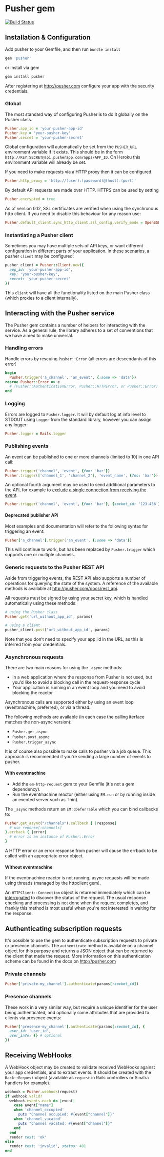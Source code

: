 Pusher gem
==========

[![Build Status](https://secure.travis-ci.org/pusher/pusher-http-ruby.svg?branch=master)](http://travis-ci.org/pusher/pusher-http-ruby)

## Installation & Configuration

Add pusher to your Gemfile, and then run `bundle install`

``` ruby
gem 'pusher'
```

or install via gem

``` bash
gem install pusher
```

After registering at <http://pusher.com> configure your app with the security credentials.

### Global

The most standard way of configuring Pusher is to do it globally on the Pusher class.

``` ruby
Pusher.app_id = 'your-pusher-app-id'
Pusher.key = 'your-pusher-key'
Pusher.secret = 'your-pusher-secret'
```

Global configuration will automatically be set from the `PUSHER_URL` environment variable if it exists. This should be in the form  `http://KEY:SECRET@api.pusherapp.com/apps/APP_ID`. On Heroku this environment variable will already be set.

If you need to make requests via a HTTP proxy then it can be configured

``` ruby
Pusher.http_proxy = 'http://(user):(password)@(host):(port)'
```

By default API requests are made over HTTP. HTTPS can be used by setting

``` ruby
Pusher.encrypted = true
```

As of version 0.12, SSL certificates are verified when using the synchronous http client. If you need to disable this behaviour for any reason use:

``` ruby
Pusher.default_client.sync_http_client.ssl_config.verify_mode = OpenSSL::SSL::VERIFY_NONE
```

### Instantiating a Pusher client

Sometimes you may have multiple sets of API keys, or want different configuration in different parts of your application. In these scenarios, a pusher `client` may be configured:

``` ruby
pusher_client = Pusher::Client.new({
  app_id: 'your-pusher-app-id',
  key: 'your-pusher-key',
  secret: 'your-pusher-secret'
})
```

This `client` will have all the functionality listed on the main Pusher class (which proxies to a client internally).



## Interacting with the Pusher service

The Pusher gem contains a number of helpers for interacting with the service. As a general rule, the library adheres to a set of conventions that we have aimed to make universal.

### Handling errors

Handle errors by rescuing `Pusher::Error` (all errors are descendants of this error)

``` ruby
begin
  Pusher.trigger('a_channel', 'an_event', {:some => 'data'})
rescue Pusher::Error => e
  # (Pusher::AuthenticationError, Pusher::HTTPError, or Pusher::Error)
end
```

### Logging

Errors are logged to `Pusher.logger`. It will by default log at info level to STDOUT using `Logger` from the standard library, however you can assign any logger:

``` ruby
Pusher.logger = Rails.logger
```

### Publishing events

An event can be published to one or more channels (limited to 10) in one API call:

``` ruby
Pusher.trigger('channel', 'event', {foo: 'bar'})
Pusher.trigger(['channel_1', 'channel_2'], 'event_name', {foo: 'bar'})
```

An optional fourth argument may be used to send additional parameters to the API, for example to [exclude a single connection from receiving the event](http://pusher.com/docs/publisher_api_guide/publisher_excluding_recipients).

``` ruby
Pusher.trigger('channel', 'event', {foo: 'bar'}, {socket_id: '123.456'})
```

#### Deprecated publisher API

Most examples and documentation will refer to the following syntax for triggering an event:

``` ruby
Pusher['a_channel'].trigger('an_event', {:some => 'data'})
```

This will continue to work, but has been replaced by `Pusher.trigger` which supports one or multiple channels.

### Generic requests to the Pusher REST API

Aside from triggering events, the REST API also supports a number of operations for querying the state of the system. A reference of the available methods is available at <http://pusher.com/docs/rest_api>.

All requests must be signed by using your secret key, which is handled automatically using these methods:

``` ruby
# using the Pusher class
Pusher.get('url_without_app_id', params)

# using a client
pusher_client.post('url_without_app_id', params)
```

Note that you don't need to specify your app_id in the URL, as this is inferred from your credentials.

### Asynchronous requests

There are two main reasons for using the `_async` methods:

* In a web application where the response from Pusher is not used, but you'd like to avoid a blocking call in the request-response cycle
* Your application is running in an event loop and you need to avoid blocking the reactor

Asynchronous calls are supported either by using an event loop (eventmachine, preferred), or via a thread.

The following methods are available (in each case the calling iterface matches the non-async version):

* `Pusher.get_async`
* `Pusher.post_async`
* `Pusher.trigger_async`

It is of course also possible to make calls to pusher via a job queue. This approach is recommended if you're sending a large number of events to pusher.

#### With eventmachine

* Add the `em-http-request` gem to your Gemfile (it's not a gem dependency).
* Run the eventmachine reactor (either using `EM.run` or by running inside an evented server such as Thin).

The `_async` methods return an `EM::Deferrable` which you can bind callbacks to:

``` ruby
Pusher.get_async("/channels").callback { |response|
  # use reponse[:channels]
}.errback { |error|
  # error is an instance of Pusher::Error
}
```

A HTTP error or an error response from pusher will cause the errback to be called with an appropriate error object.

#### Without eventmachine

If the eventmachine reactor is not running, async requests will be made using threads (managed by the httpclient gem).

An `HTTPClient::Connection` object is returned immediately which can be [interrogated](http://rubydoc.info/gems/httpclient/HTTPClient/Connection) to discover the status of the request. The usual response checking and processing is not done when the request completes, and frankly this method is most useful when you're not interested in waiting for the response.


## Authenticating subscription requests

It's possible to use the gem to authenticate subscription requests to private or presence channels. The `authenticate` method is available on a channel object for this purpose and returns a JSON object that can be returned to the client that made the request. More information on this authentication scheme can be found in the docs on <http://pusher.com>

### Private channels

``` ruby
Pusher['private-my_channel'].authenticate(params[:socket_id])
```

### Presence channels

These work in a very similar way, but require a unique identifier for the user being authenticated, and optionally some attributes that are provided to clients via presence events:

``` ruby
Pusher['presence-my_channel'].authenticate(params[:socket_id], {
  user_id: 'user_id',
  user_info: {} # optional
})
```

## Receiving WebHooks

A WebHook object may be created to validate received WebHooks against your app credentials, and to extract events. It should be created with the `Rack::Request` object (available as `request` in Rails controllers or Sinatra handlers for example).

``` ruby
webhook = Pusher.webhook(request)
if webhook.valid?
  webhook.events.each do |event|
    case event["name"]
    when 'channel_occupied'
      puts "Channel occupied: #{event["channel"]}"
    when 'channel_vacated'
      puts "Channel vacated: #{event["channel"]}"
    end
  end
  render text: 'ok'
else
  render text: 'invalid', status: 401
end
```
